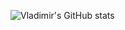 ![Vladimir's GitHub stats](https://github-readme-stats.vercel.app/api?username=ardonplay&show_icons=true&icon_color=c90404&title_color=c90404&text_color=1a1616)
